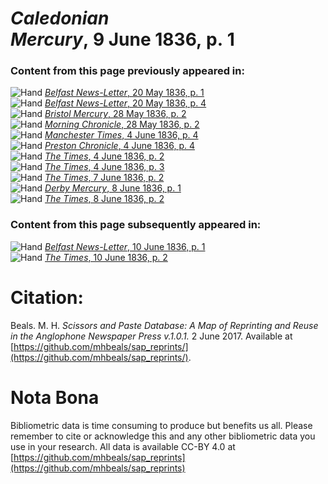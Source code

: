 # *Caledonian Mercury*, 9 June 1836, p. 1  
  
### Content from this page previously appeared in:  
![Hand](http://scissorsandpaste.net/wp-content/uploads/2017/06/smallhandpointer.png) [*Belfast News-Letter*, 20 May 1836, p. 1](https://mhbeals.github.io/sap_html/Belfast-News-Letter/Belfast-News-Letter-20-May-1836-p-1)  
![Hand](http://scissorsandpaste.net/wp-content/uploads/2017/06/smallhandpointer.png) [*Belfast News-Letter*, 20 May 1836, p. 4](https://mhbeals.github.io/sap_html/Belfast-News-Letter/Belfast-News-Letter-20-May-1836-p-4)  
![Hand](http://scissorsandpaste.net/wp-content/uploads/2017/06/smallhandpointer.png) [*Bristol Mercury*, 28 May 1836, p. 2](https://mhbeals.github.io/sap_html/Bristol-Mercury/Bristol-Mercury-28-May-1836-p-2)  
![Hand](http://scissorsandpaste.net/wp-content/uploads/2017/06/smallhandpointer.png) [*Morning Chronicle*, 28 May 1836, p. 2](https://mhbeals.github.io/sap_html/Morning-Chronicle/Morning-Chronicle-28-May-1836-p-2)  
![Hand](http://scissorsandpaste.net/wp-content/uploads/2017/06/smallhandpointer.png) [*Manchester Times*, 4 June 1836, p. 4](https://mhbeals.github.io/sap_html/Manchester-Times/Manchester-Times-4-June-1836-p-4)  
![Hand](http://scissorsandpaste.net/wp-content/uploads/2017/06/smallhandpointer.png) [*Preston Chronicle*, 4 June 1836, p. 4](https://mhbeals.github.io/sap_html/Preston-Chronicle/Preston-Chronicle-4-June-1836-p-4)  
![Hand](http://scissorsandpaste.net/wp-content/uploads/2017/06/smallhandpointer.png) [*The Times*, 4 June 1836, p. 2](https://mhbeals.github.io/sap_html/The-Times/The-Times-4-June-1836-p-2)  
![Hand](http://scissorsandpaste.net/wp-content/uploads/2017/06/smallhandpointer.png) [*The Times*, 4 June 1836, p. 3](https://mhbeals.github.io/sap_html/The-Times/The-Times-4-June-1836-p-3)  
![Hand](http://scissorsandpaste.net/wp-content/uploads/2017/06/smallhandpointer.png) [*The Times*, 7 June 1836, p. 2](https://mhbeals.github.io/sap_html/The-Times/The-Times-7-June-1836-p-2)  
![Hand](http://scissorsandpaste.net/wp-content/uploads/2017/06/smallhandpointer.png) [*Derby Mercury*, 8 June 1836, p. 1](https://mhbeals.github.io/sap_html/Derby-Mercury/Derby-Mercury-8-June-1836-p-1)  
![Hand](http://scissorsandpaste.net/wp-content/uploads/2017/06/smallhandpointer.png) [*The Times*, 8 June 1836, p. 2](https://mhbeals.github.io/sap_html/The-Times/The-Times-8-June-1836-p-2)  
  
### Content from this page subsequently appeared in:  
![Hand](http://scissorsandpaste.net/wp-content/uploads/2017/06/smallhandpointer.png) [*Belfast News-Letter*, 10 June 1836, p. 1](https://mhbeals.github.io/sap_html/Belfast-News-Letter/Belfast-News-Letter-10-June-1836-p-1)  
![Hand](http://scissorsandpaste.net/wp-content/uploads/2017/06/smallhandpointer.png) [*The Times*, 10 June 1836, p. 2](https://mhbeals.github.io/sap_html/The-Times/The-Times-10-June-1836-p-2)  


# Citation: 

Beals. M. H. *Scissors and Paste Database: A Map of Reprinting and Reuse in the Anglophone Newspaper Press v.1.0.1.* 2 June 2017. Available at [https://github.com/mhbeals/sap_reprints/](https://github.com/mhbeals/sap_reprints/). 

# Nota Bona

Bibliometric data is time consuming to produce but benefits us all. Please remember to cite or acknowledge this and any other bibliometric data you use in your research. All data is available CC-BY 4.0 at [https://github.com/mhbeals/sap_reprints](https://github.com/mhbeals/sap_reprints)
